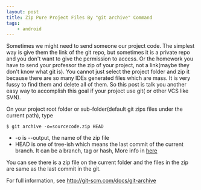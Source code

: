 ```yaml
---
layout: post
title: Zip Pure Project Files By "git archive" Command
tags: 
    - android
---
```


Sometimes we might need to send someone our project code. The simplest way is give them the link of the git repo, but sometimes it is a private repo and you don't want to give the permission to access. Or the homework you have to send your professor the zip of your project, not a link(maybe they don't know what git is). You cannot just select the project folder and zip it because there are so many IDEs generated files which are mass. It is very fussy to find them and delete all of them. So this post is talk you another easy way to accomplish this goal if your project use git( or other VCS like SVN).

On your project root folder or sub-folder(default git zips files under the current path), type

```
$ git archive -o=sourcecode.zip HEAD
```

* -o is --output, the name of the zip file
* HEAD is one of tree-ish which means the last commit of the current branch. It can be a branch, tag or hash, More info in [here](http://stackoverflow.com/questions/4044368/what-does-tree-ish-mean-in-git)

You can see there is a zip file on the current folder and the files in the zip are same as the last commit in the git. 

For full information, see http://git-scm.com/docs/git-archive